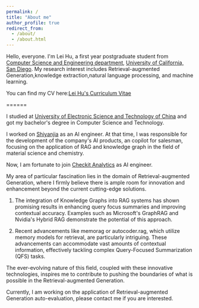 ```yaml
---
permalink: /
title: "About me"
author_profile: true
redirect_from: 
  - /about/
  - /about.html
---
```

Hello, everyone. 
I'm Lei Hu, a first year postgraduate student from [Computer Science and Engineering department](https://cse.ucsd.edu/), [University of California, San Diego](https://ucsd.edu/). My research interest includes Retrieval-augmented Generation,knowledge extraction,natural language processing, and machine learning.

You can find my CV here:[Lei Hu's Curriculum Vitae](../images/Lei_Hu_CV_1011.pdf)

======

I studied at [University of Electronic Science and Technology of China](https://www.uestc.edu.cn/) and got my bachelor's degree in Computer Science and Technology.

I worked on [Shiyanjia](https://www.shiyanjia.com/) as an AI engineer. At that time, I was responsible for the development of the company's AI products, an copilot for salesman, focusing on the application of RAG and knowledge graph in the field of material science and chemistry.

Now, I am fortunate to join [Checkit Analytics](https://www.checkitanalytics.com/) as AI engineer.

My area of particular fascination lies in the domain of Retrieval-augmented Generation, where I firmly believe there is ample room for innovation and enhancement beyond the current cutting-edge solutions.
1. The integration of Knowledge Graphs into RAG systems has shown promising results in enhancing query focus summaries and improving contextual accuracy. Examples such as Microsoft's GraphRAG and Nvidia's Hybrid RAG demonstrate the potential of this approach.

2. Recent advancements like memorag or autocoder.rag, which utilize memory models for retrieval, are particularly intriguing. These advancements can accommodate vast amounts of contextual information, effectively tackling complex Query-Focused Summarization (QFS) tasks.

The ever-evolving nature of this field, coupled with these innovative technologies, inspires me to contribute to pushing the boundaries of what is possible in the Retrieval-augmented Generation.

Currently, I am working on the application of Retrieval-augmented Generation auto-evaluation, please contact me if you are interested.


